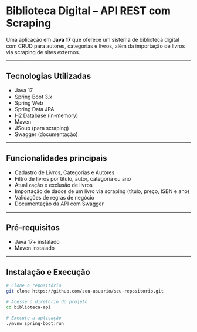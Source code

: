 # Biblioteca Digital – API REST com Scraping

Uma aplicação em **Java 17** que oferece um sistema de biblioteca digital com CRUD para autores, categorias e livros, além da importação de livros via scraping de sites externos.

---

## Tecnologias Utilizadas

- Java 17  
- Spring Boot 3.x  
- Spring Web  
- Spring Data JPA  
- H2 Database (in-memory)  
- Maven  
- JSoup (para scraping)  
- Swagger (documentação)  

---

## Funcionalidades principais

- Cadastro de Livros, Categorias e Autores
- Filtro de livros por título, autor, categoria ou ano
- Atualização e exclusão de livros
- Importação de dados de um livro via scraping (título, preço, ISBN e ano)
- Validações de regras de negócio
- Documentação da API com Swagger

---

## Pré-requisitos

- Java 17+ instalado  
- Maven instalado  

---

## Instalação e Execução

```bash
# Clone o repositório
git clone https://github.com/seu-usuario/seu-repositorio.git

# Acesse o diretório do projeto
cd biblioteca-api

# Execute a aplicação
./mvnw spring-boot:run

